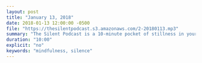 ```yaml
---
layout: post
title: "January 13, 2018"
date: 2018-01-13 12:00:00 -0500
file: "https://thesilentpodcast.s3.amazonaws.com/2-20180113.mp3"
summary: "The Silent Podcast is a 10-minute pocket of stillness in your day. Listen to it at a set time every day, in the middle of a busy commute, or when you simply need a break from all of the hustle and bustle of distraction around you."
duration: "10:00"
explicit: "no"
keywords: "mindfulness, silence"
---
```

